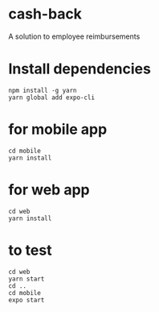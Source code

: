 # cash-back
A solution to employee reimbursements

# Install dependencies
```
npm install -g yarn
yarn global add expo-cli
```

# for mobile app
```
cd mobile 
yarn install
```

# for web app
```
cd web
yarn install
```

# to test
```
cd web
yarn start
cd ..
cd mobile
expo start
```
